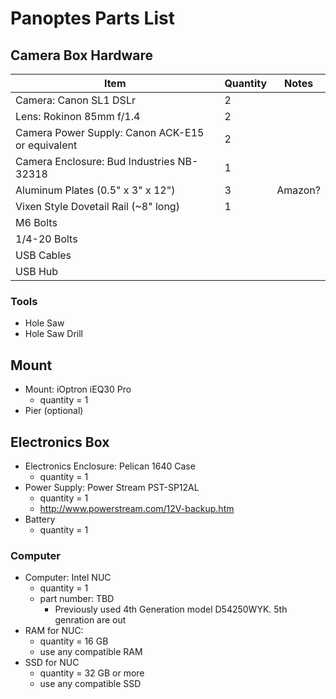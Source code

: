 # Panoptes Parts List

## Camera Box Hardware


| Item | Quantity | Notes |
|---|---|---|
| Camera: Canon SL1 DSLr  | 2  |
| Lens: Rokinon 85mm f/1.4 | 2 |
| Camera Power Supply: Canon ACK-E15 or equivalent | 2 |
| Camera Enclosure: Bud Industries NB-32318 |  1 |
| Aluminum Plates (0.5" x 3" x 12") | 3 | Amazon?
| Vixen Style Dovetail Rail (~8" long) | 1 |
| M6 Bolts
| 1/4-20 Bolts
| USB Cables
| USB Hub

### Tools

* Hole Saw
* Hole Saw Drill

## Mount

* Mount: iOptron iEQ30 Pro
	* quantity = 1
* Pier (optional)

## Electronics Box

* Electronics Enclosure: Pelican 1640 Case
	* quantity = 1
* Power Supply: Power Stream PST-SP12AL
	* quantity = 1
	* http://www.powerstream.com/12V-backup.htm
* Battery
	* quantity = 1




### Computer

* Computer: Intel NUC
	* quantity = 1
	* part number: TBD
		* Previously used 4th Generation model D54250WYK.  5th genration are out
* RAM for NUC:
	* quantity = 16 GB
	* use any compatible RAM
* SSD for NUC
	* quantity = 32 GB or more
	* use any compatible SSD
